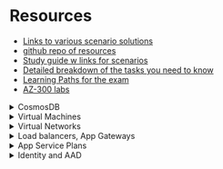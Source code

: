 # Resources 
- [Links to various scenario solutions](https://reddit.com/r/AZURE/comments/c1qpif/az300_prep_guide/)
- [github repo of resources](https://github.com/Piotr1215/az-300-prep-kit)
- [Study guide w links for scenarios](https://vaibhavgujral.com/2020/01/19/az-300-study-guide-microsoft-azure-architect-technologies/)
- [Detailed breakdown of the tasks you need to know](https://query.prod.cms.rt.microsoft.com/cms/api/am/binary/RE3VzwB)
- [Learning Paths for the exam](https://docs.microsoft.com/en-us/learn/certifications/exams/az-300)
- [AZ-300 labs](https://github.com/MicrosoftLearning/AZ-300-MicrosoftAzureArchitectTechnologies)


<details> <summary>CosmosDB</summary>


**How to add / remove items to the Cosmos DB**
- Know how this works in relation to the partition key

**How to query (read)**

**How does the partition key work when adding & reading data? Try different scenarios**

**How does it work with unique keys**

  </details> 
  
  
  <details> <summary>Virtual Machines</summary>  

**How to take backups on Linux VMs**

**How to move VM to new resource group**

**How to move VM to new resource group in different location**

**How to move VM to new vnet**
1. Delete the vm
2. Create a new vm
- you cannot attach a NIC from one resource group to a vm in a different rg 

**Can parts of a vm exist in different regions?**

**How to move a VM to another subscription?**
  
</details>

<details> <summary>Virtual Networks</summary>

**How to set up peering between two vnets in two different subscriptions?
- Set up two virtual network gateways

**If you love an unassigned public IP from one region to another with a different location, does the IP change?**

**When to use MPLS?**

**Steps to set up ExpressRoute**

</details>

<details> <summary>Load balancers, App Gateways</summary>

# Load balancers
**Skus for load balancer - differences**

# Public IPs
**Skus for public IP addresses - differences**

# App Gateways
**Skus for application gateways - differences**

**Auto scale limits - Standard**

</details>


<details> <summary>App Service Plans</summary>

**Skus and differences**

**Auto scale requirements and limits**

**Move web job to new resource group in new location - does location of web job change? Location of app service plan change?**
- https://docs.microsoft.com/en-us/azure/azure-resource-manager/management/move-limitations/app-service-move-limitations
- Requirements:
    - The destination resource group must not have any existing App Service resources
    - All App Service resources in the resource group must be moved together.
- Answer: Yes, location of both change


</details> 
  
<details> <summary>Identity and AAD</summary>

**How to require MFA for Azure Portal?**
1. Conditional Access
1. Select users
1. Select Cloud Apps
1. Select Grant

**How to have a web app use Azure AD for MFA authentication?**
1. Upgrade to Azure AD Premium
1. Set up new conditional access policy

</details> 
